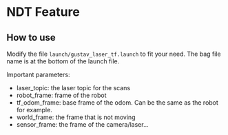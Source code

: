 # NDT Feature

## How to use

Modify the file `launch/gustav_laser_tf.launch` to fit your need. The bag file name is at the bottom of the launch file.

Important parameters:

* laser_topic: the laser topic for the scans
* robot_frame: frame of the robot
* tf_odom_frame: base frame of the odom. Can be the same as the robot for example.
* world_frame: the frame that is not moving 
* sensor_frame: the frame of the camera/laser...

